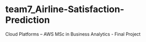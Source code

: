# team7_Airline-Satisfaction-Prediction
Cloud Platforms – AWS MSc in Business Analytics - Final Project
